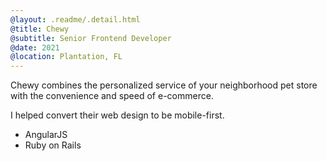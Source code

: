 ```yaml
---
@layout: .readme/.detail.html
@title: Chewy
@subtitle: Senior Frontend Developer
@date: 2021
@location: Plantation, FL
---
```

Chewy combines the personalized service of your neighborhood pet store with the
convenience and speed of e-commerce.

I helped convert their web design to be mobile-first.

- AngularJS
- Ruby on Rails
